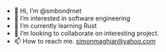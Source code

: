 - 👋 Hi, I’m @smbondrnet
- 👀 I’m interested in software engineering
- 🌱 I’m currently learning Rust
- 💞️ I’m looking to collaborate on interesting project.
- 📫 How to reach me. simonmaghiar@yahoo.com

<!---
smbondrnet/smbondrnet is a ✨ special ✨ repository because its `README.md` (this file) appears on your GitHub profile.
You can click the Preview link to take a look at your changes.
--->
